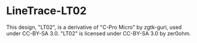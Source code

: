 # LineTrace-LT02
This design, "LT02", is a derivative of "C-Pro Micro" by zgtk-guri, used under CC-BY-SA 3.0. "LT02" is licensed under CC-BY-SA 3.0 by zer0ohm.

